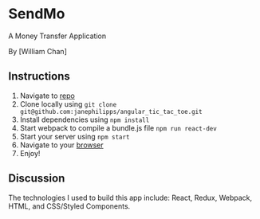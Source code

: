 # SendMo
A Money Transfer Application

By [William Chan]

## Instructions

1. Navigate to [repo](https://github.com/janephilipps/angular_tic_tac_toe)
2. Clone locally using `git clone git@github.com:janephilipps/angular_tic_tac_toe.git`
3. Install dependencies using `npm install`
4. Start webpack to compile a bundle.js file `npm run react-dev`
5. Start your server using `npm start`
6. Navigate to your [browser](http://localhost:3000)
7. Enjoy!

## Discussion

The technologies I used to build this app include: React, Redux, Webpack, HTML, and CSS/Styled Components.